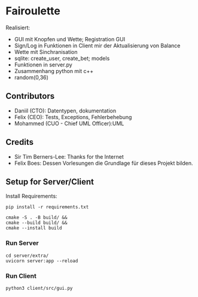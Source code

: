 # Fairoulette

Realisiert:
- GUI mit Knopfen und Wette; Registration GUI
- Sign/Log in Funktionen in Client mir der Aktualisierung von Balance
- Wette mit Sinchranisation
- sqlite: create_user, create_bet; models
- Funktionen in server.py
- Zusammenhang python mit c++
- random(0,36)

## Contributors

- Daniil (CTO): Datentypen, dokumentation
- Felix (CEO): Tests, Exceptions, Fehlerbehebung
- Mohammed (CUO - Chief UML Officer):UML 

## Credits
- Sir Tim Berners-Lee: Thanks for the Internet
- Felix Boes: Dessen Vorlesungen die Grundlage für dieses Projekt bilden.

## Setup for Server/Client
Install Requirements:
```shell
pip install -r requirements.txt
```

```shell
cmake -S . -B build/ &&
cmake --build build/ &&
cmake --install build
```

### Run Server
```shell
cd server/extra/
uvicorn server:app --reload
```


### Run Client
`python3 client/src/gui.py`




